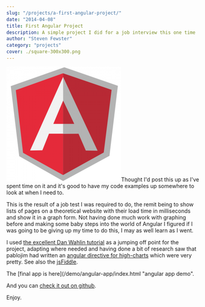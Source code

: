 ```yaml
---
slug: "/projects/a-first-angular-project/"
date: "2014-04-08"
title: First Angular Project
description: A simple project I did for a job interview this one time
author: "Steven Fewster"
category: "projects"
cover: ./square-300x300.png
---
```


<img class="h-left" alt="square" src="./square-300x300.png" width="300" height="300" />Thought I'd post this up as I've spent time on it and it's good to have my code examples up somewhere to look at when I need to.

This is the result of a job test I was required to do, the remit being to show lists of pages on a theoretical website with their load time in milliseconds and show it in a graph form. Not having done much work with graphing before and making some baby steps into the world of Angular I figured if I was going to be giving up my time to do this, I may as well learn as I went.

I used [the excellent Dan Wahlin tutorial](http://weblogs.asp.net/dwahlin/archive/2013/04/12/video-tutorial-angularjs-fundamentals-in-60-ish-minutes.aspx "I actually used the PDF") as a jumping off point for the project, adapting where needed and having done a bit of research saw that pablojim had written an [angular directive for high-charts](https://github.com/pablojim/highcharts-ng "angular directive") which were very pretty. See also the [jsFiddle](http://jsfiddle.net/pablojim/Hjdnw/ "jsFiddle Highcharts").

The [final app is here](/demo/angular-app/index.html "angular app demo".

And you can [check it out on github](https://githhub.com/StevenFewster/ncc "Angular Exmaple").

Enjoy.
